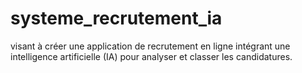 # systeme_recrutement_ia
visant à créer une application de recrutement en ligne intégrant une intelligence artificielle (IA) pour analyser et classer les candidatures.
